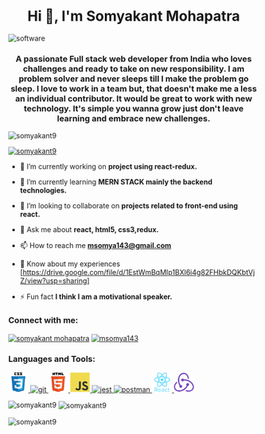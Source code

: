 <h1 align="center">Hi 👋, I'm Somyakant Mohapatra</h1>
<img src="https://www.andplus.com/hubfs/shutterstock_1193397784.jpg" alt="software"/>
<h3 align="center">A passionate Full stack web developer from India who loves challenges and ready to take on new responsibility. I am problem solver and never sleeps till I make the problem go sleep. I love to work in a team but, that doesn't make me a less an individual contributor. It would be great to work with new technology. It's simple you wanna grow just don't leave learning and embrace new challenges.</h3>

<p align="left"> <img src="https://komarev.com/ghpvc/?username=somyakant9&label=Profile%20views&color=0e75b6&style=flat" alt="somyakant9" /> </p>

<p align="left"> <a href="https://github.com/ryo-ma/github-profile-trophy"><img src="https://github-profile-trophy.vercel.app/?username=somyakant9&theme=onedark" alt="somyakant9"/></a> </p>


- 🔭 I’m currently working on **project using react-redux.**

- 🌱 I’m currently learning **MERN STACK mainly the backend technologies.**

- 👯 I’m looking to collaborate on **projects related to front-end using react.**

- 💬 Ask me about **react, html5, css3,redux.**

- 📫 How to reach me **msomya143@gmail.com**

- 📄 Know about my experiences [https://drive.google.com/file/d/1EstWmBqMIp1BXl6i4g82FHbkDQKbtVjZ/view?usp=sharing]

- ⚡ Fun fact **I think I am a motivational speaker.**

<h3 align="left">Connect with me:</h3>
<p align="left">
<a href="https://www.linkedin.com/in/somyakant-mohapatra/" target="blank"><img align="center" src="https://raw.githubusercontent.com/rahuldkjain/github-profile-readme-generator/master/src/images/icons/Social/linked-in-alt.svg" alt="somyakant mohapatra" height="30" width="40" /></a>
<a href="https://www.hackerrank.com/msomya143" target="blank"><img align="center" src="https://raw.githubusercontent.com/rahuldkjain/github-profile-readme-generator/master/src/images/icons/Social/hackerrank.svg" alt="msomya143" height="30" width="40" /></a>
</p>

<h3 align="left">Languages and Tools:</h3>
<p align="left"> <a href="https://www.w3schools.com/css/" target="_blank" rel="noreferrer"> <img src="https://raw.githubusercontent.com/devicons/devicon/master/icons/css3/css3-original-wordmark.svg" alt="css3" width="40" height="40"/> </a> <a href="https://git-scm.com/" target="_blank" rel="noreferrer"> <img src="https://www.vectorlogo.zone/logos/git-scm/git-scm-icon.svg" alt="git" width="40" height="40"/> </a> <a href="https://www.w3.org/html/" target="_blank" rel="noreferrer"> <img src="https://raw.githubusercontent.com/devicons/devicon/master/icons/html5/html5-original-wordmark.svg" alt="html5" width="40" height="40"/> </a> <a href="https://developer.mozilla.org/en-US/docs/Web/JavaScript" target="_blank" rel="noreferrer"> <img src="https://raw.githubusercontent.com/devicons/devicon/master/icons/javascript/javascript-original.svg" alt="javascript" width="40" height="40"/> </a> <a href="https://jestjs.io" target="_blank" rel="noreferrer"> <img src="https://www.vectorlogo.zone/logos/jestjsio/jestjsio-icon.svg" alt="jest" width="40" height="40"/> </a> <a href="https://postman.com" target="_blank" rel="noreferrer"> <img src="https://www.vectorlogo.zone/logos/getpostman/getpostman-icon.svg" alt="postman" width="40" height="40"/> </a> <a href="https://reactjs.org/" target="_blank" rel="noreferrer"> <img src="https://raw.githubusercontent.com/devicons/devicon/master/icons/react/react-original-wordmark.svg" alt="react" width="40" height="40"/> </a> <a href="https://redux.js.org" target="_blank" rel="noreferrer"> <img src="https://raw.githubusercontent.com/devicons/devicon/master/icons/redux/redux-original.svg" alt="redux" width="40" height="40"/> </a> </p>

<p><img align="left" src="https://github-readme-stats.vercel.app/api/top-langs?username=somyakant9&show_icons=true&locale=en&layout=compact&theme=onedark" alt="somyakant9" /></p>

<p>&nbsp;<img align="center" src="https://github-readme-stats.vercel.app/api?username=somyakant9&show_icons=true&locale=en&theme=onedark" alt="somyakant9" /></p>

<p><img align="center" src="https://github-readme-streak-stats.herokuapp.com/?user=somyakant9&theme=onedark" alt="somyakant9" /></p>
